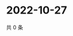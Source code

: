 # 2022-10-27

共 0 条

<!-- BEGIN WEIBO -->
<!-- 最后更新时间 Thu Oct 27 2022 15:16:45 GMT+0800 (China Standard Time) -->

<!-- END WEIBO -->

